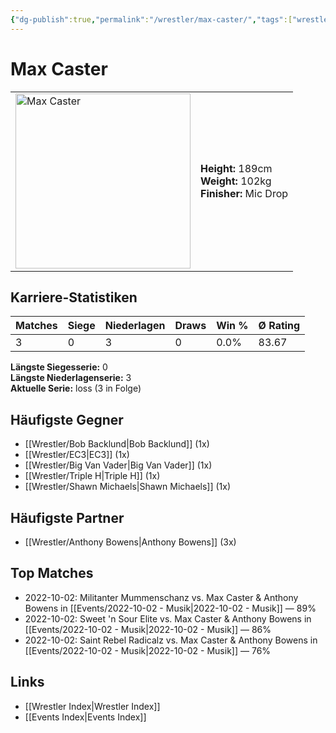 ```yaml
---
{"dg-publish":true,"permalink":"/wrestler/max-caster/","tags":["wrestler"],"noteIcon":"","created":"2025-08-11T09:33:20.137+02:00"}
---
```



# Max Caster

<table>
<tr>
<td><img src="Max Caster.png" width="280" alt="Max Caster"></td>
<td>
<b>Height:</b> 189cm<br>
<b>Weight:</b> 102kg<br>
<b>Finisher:</b> Mic Drop<br>
</td>
</tr>
</table>

## Karriere-Statistiken

| Matches | Siege | Niederlagen | Draws | Win % | Ø Rating |
|---------|-------|-------------|-------|-------|-----------|
| 3 | 0 | 3 | 0 | 0.0% | 83.67 |

**Längste Siegesserie:** 0<br>**Längste Niederlagenserie:** 3<br>**Aktuelle Serie:** loss (3 in Folge)


## Häufigste Gegner
- [[Wrestler/Bob Backlund\|Bob Backlund]] (1x)
- [[Wrestler/EC3\|EC3]] (1x)
- [[Wrestler/Big Van Vader\|Big Van Vader]] (1x)
- [[Wrestler/Triple H\|Triple H]] (1x)
- [[Wrestler/Shawn Michaels\|Shawn Michaels]] (1x)

## Häufigste Partner
- [[Wrestler/Anthony Bowens\|Anthony Bowens]] (3x)

## Top Matches
- 2022-10-02: Militanter Mummenschanz vs. Max Caster & Anthony Bowens in [[Events/2022-10-02 - Musik\|2022-10-02 - Musik]] — 89%
- 2022-10-02: Sweet 'n Sour Elite vs. Max Caster & Anthony Bowens in [[Events/2022-10-02 - Musik\|2022-10-02 - Musik]] — 86%
- 2022-10-02: Saint Rebel Radicalz vs. Max Caster & Anthony Bowens in [[Events/2022-10-02 - Musik\|2022-10-02 - Musik]] — 76%

## Links
- [[Wrestler Index\|Wrestler Index]]
- [[Events Index\|Events Index]]
